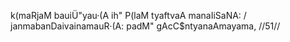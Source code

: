 k(maRjaM bauiÜ"yau·(A ih" P(laM tyaftvaA manaIiSaNA: /
janmabanDaivainamauR·(A: padM" gAcC$ntyanaAmayama, //51//